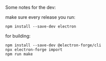 Some notes for the dev:

make sure every release you run:
```
npm install --save-dev electron
```
for building:
```
npm install --save-dev @electron-forge/cli
npx electron-forge import
npm run make
```